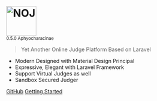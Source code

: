 <h1 style="margin:0;">
    <img style="height: 5rem;max-width: 80vw;" src="https://github.com/ZsgsDesign/NOJ/raw/master/noj2.png" data-origin="https://github.com/ZsgsDesign/NOJ/raw/master/noj2.png" alt="NOJ">
</h1>
<small>0.5.0 Aphyocharacinae</small>

> Yet Another Online Judge Platform Based on Laravel

- Modern Designed with Material Design Principal
- Expressive, Elegant with Laravel Framework
- Support Virtual Judges as well
- Sandbox Secured Judger

[GitHub](https://github.com/ZsgsDesign/NOJ/)
[Getting Started](#noj-documentation)